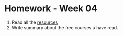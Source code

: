 # Homework - Week 04

1. Read all the [resources](../resources/week04.md)
2. Write summary about the free courses u have read.

